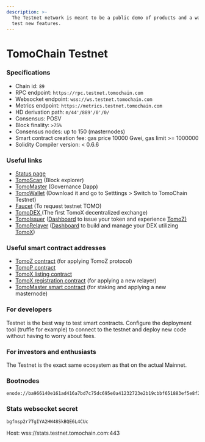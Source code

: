 ```yaml
---
description: >-
  The Testnet network is meant to be a public demo of products and a way for to
  test new features.
---
```


# TomoChain Testnet

### Specifications

* Chain id: `89`
* RPC endpoint: `https://rpc.testnet.tomochain.com`
* Websocket endpoint: `wss://ws.testnet.tomochain.com`
* Metrics endpoint: `https://metrics.testnet.tomochain.com`
* HD derivation path: `m/44'/889'/0'/0/`
* Consensus: POSV
* Block finality: `>75%`
* Consensus nodes: up to 150 \(masternodes\)
* Smart contract creation fee: gas price 10000 Gwei, gas limit &gt;= 1000000
* Solidity Compiler version: &lt; 0.6.6

### Useful links

* [Status page](https://stats.testnet.tomochain.com/)
* [TomoScan](https://scan.testnet.tomochain.com/) \(Block explorer\)
* [TomoMaster](https://master.testnet.tomochain.com/) \(Governance Dapp\)
* [TomoWallet](https://wallet.testnet.tomochain.com/) \(Download it and go to Setttings &gt; Switch to TomoChain Testnet\)
* [Faucet](https://faucet.testnet.tomochain.com/) \(To request testnet TOMO\)
* [TomoDEX ](https://dex.testnet.tomochain.com)\(The first TomoX decentralized exchange\)
* [TomoIssuer](https://issuer.testnet.tomochain.com/) \([Dashboard](https://medium.com/tomochain/how-to-deploy-a-trc-21-token-on-tomochain-in-a-few-clicks-d0290f918b9a) to issue your token and experience [TomoZ\)](https://medium.com/tomochain/tomoz-explained-a-leapfrog-toward-blockchain-mass-adoption-889f3add7cd4)
* [TomoRelayer](https://relayer.testnet.tomochain.com) \([Dashboard](https://medium.com/tomochain/launch-your-own-dex-with-tomorelayer-eb440a2d6a3d) to build and manage your DEX utilizing [TomoX](https://medium.com/tomochain/understanding-tomox-tomochains-decentralized-exchange-protocol-2cfe540bc94b)\)  

### Useful smart contract addresses

* [TomoZ contract](https://scan.testnet.tomochain.com/address/0x0E2C88753131CE01c7551B726b28BFD04e44003F) \(for applying TomoZ protocol\)
* [TomoP contract](https://scan.testnet.tomochain.com/address/0x773f08511DCd7cF4cf259C3D3Bf102a85B81487C)
* [TomoX listing contract](https://scan.testnet.tomochain.com/address/0x14B2Bf043b9c31827A472CE4F94294fE9a6277e0#code) 
* [TomoX registration contract](https://scan.testnet.tomochain.com/address/0xA1996F69f47ba14Cb7f661010A7C31974277958c#code) \(for applying a new relayer\)
* [TomoMaster smart contract](https://scan.testnet.tomochain.com/address/0x0000000000000000000000000000000000000088) \(for staking and applying a new masternode\)

### For developers

Testnet is the best way to test smart contracts. Configure the deployment tool \(truffle for example\) to connect to the testnet and deploy new code without having to worry about fees.

### For investors and enthusiasts

The Testnet is the exact same ecosystem as that on the actual Mainnet.

### Bootnodes

```text
enode://ba966140e161ad416a7bd7c75dc695e0a41232723e2b19cbbf651883ef5e8f2528801b17b9d63152814d219a58a4fcc3e3c877486e64057523f6714092348efa@51.159.20.13:30301
```

### Stats websocket secret

`bgfmsp2r7TgIYA2HW48SkBQE6L4CUc`

Host: wss://stats.testnet.tomochain.com:443

